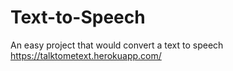 # Text-to-Speech
An easy project that would convert a text to speech
https://talktometext.herokuapp.com/
